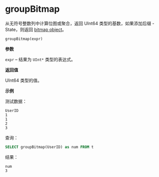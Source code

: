 
# groupBitmap

从无符号整数列中计算位图或聚合，返回 UInt64 类型的基数，如果添加后缀 -State，则返回 [bitmap object](../../../sql-reference/functions/bitmap-functions.md)。

```sql
groupBitmap(expr)
```

**参数**

`expr` – 结果为 `UInt*` 类型的表达式。

**返回值**

UInt64 类型的值。

**示例**

测试数据：

```text
UserID
1
1
2
3
```

查询：

```sql
SELECT groupBitmap(UserID) as num FROM t
```

结果：

```text
num
3
```
